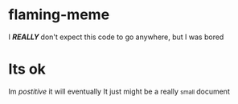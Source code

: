 # flaming-meme
I <b><i> REALLY </i></b> don't expect this code to go anywhere, but I was bored
# Its ok
Im <i> postitive </i> it will eventually
It just might be a really <small> small </small> document
